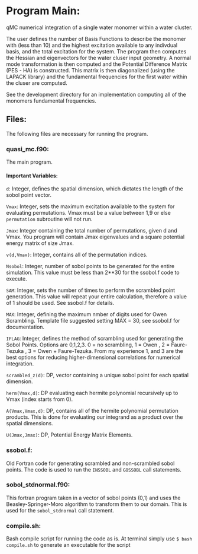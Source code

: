 # Program Main:
qMC numerical integration of a single water monomer within a water cluster. 

The user defines the number of Basis Functions to describe the monomer with (less than 10) and the highest excitation available to any indivdual basis, and the total excitation for the system. 
The program then computes the Hessian and eigenvectors for the water cluser input geometry. 
A normal mode transformation is then computed and the Potential Difference Matrix (PES - HA) is constructed.
This matrix is then diagonalized (using the LAPACK library) and the fundamental frequencies for the first water within the cluser are computed.

See the development directory for an implementation computing all of the monomers fundamental frequencies. 

## Files:
The following files are necessary for running the program. 

### quasi_mc.f90:
The main program. 
#### Important Variables:
`d`: Integer, defines the spatial dimension, which dictates the length of the sobol point vector. 

`Vmax`: Integer, sets the maximum excitation available to the system for evaluating permutations.
Vmax must be a value between 1,9 or else `permutation` subroutine will not run. 

`Jmax`: Integer containing the total number of permutations, given d and Vmax. 
You program will contain Jmax eigenvalues and a square potential energy matrix of size Jmax.

`v(d,Vmax)`: Integer, contains all of the permutation indices.

`Nsobol`: Integer, number of sobol points to be generated for the entire simulation.
This value must be less than 2**30 for the ssobol.f code to execute. 

`SAM`: Integer, sets the number of times to perform the scrambled point generation.
This value will repeat your entire calculation, therefore a value of 1 should be used. 
See ssobol.f for details. 

`MAX`: Integer, defining the maximum nmber of digits used for Owen Scrambling. 
Template file suggested setting MAX = 30, see ssobol.f for documentation.

`IFLAG`: Integer, defines the method of scrambling used for generating the Sobol Points. 
Options are 0,1,2,3. 0 = no scrambling, 1 = Owen , 2 = Faure-Tezuka , 3 = Owen + Faure-Tezuka.
From my experience 1, and 3 are the best options for reducing higher-dimensional correlations for numerical integration. 

`scrambled_z(d)`: DP, vector containing a unique sobol point for each spatial dimension. 

`herm(Vmax,d)`: DP evaluating each hermite polynomial recursively up to Vmax (index starts from 0). 

`A(Vmax,Vmax,d)`: DP, contains all of the hermite polynomial permutation products. 
This is done for evaluating our integrand as a product over the spatial dimensions. 

`U(Jmax,Jmax)`: DP, Potential Energy Matrix Elements. 

### ssobol.f:
Old Fortran code for generating scrambled and non-scrambled sobol points. 
The code is used to run the `INSSOBL` and `GOSSOBL` call statements. 

### sobol_stdnormal.f90:
This fortran program taken in a vector of sobol points (0,1) and uses the Beasley-Springer-Moro algorithm to transform them to our domain. 
This is used for the `sobol_stdnormal` call statement. 

### compile.sh:
Bash compile script for running the code as is.
At terminal simply use `$ bash compile.sh` to generate an executable for the script
